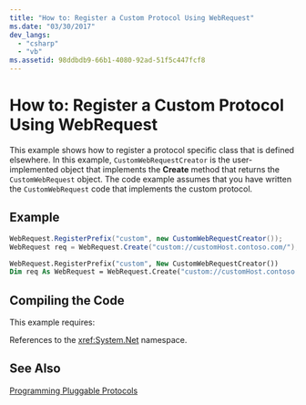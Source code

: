 ```yaml
---
title: "How to: Register a Custom Protocol Using WebRequest"
ms.date: "03/30/2017"
dev_langs: 
  - "csharp"
  - "vb"
ms.assetid: 98ddbdb9-66b1-4080-92ad-51f5c447fcf8
---
```

# How to: Register a Custom Protocol Using WebRequest
This example shows how to register a protocol specific class that is defined elsewhere. In this example, `CustomWebRequestCreator` is the user-implemented object that implements the **Create** method that returns the `CustomWebRequest` object. The code example assumes that you have written the `CustomWebRequest` code that implements the custom protocol.  
  
## Example  
  
```csharp  
WebRequest.RegisterPrefix("custom", new CustomWebRequestCreator());  
WebRequest req = WebRequest.Create("custom://customHost.contoso.com/");  
```  
  
```vb  
WebRequest.RegisterPrefix("custom", New CustomWebRequestCreator())  
Dim req As WebRequest = WebRequest.Create("custom://customHost.contoso.com/")  
```  
  
## Compiling the Code  
 This example requires:  
  
 References to the <xref:System.Net> namespace.  
  
## See Also  
 [Programming Pluggable Protocols](../../../docs/framework/network-programming/programming-pluggable-protocols.md)
